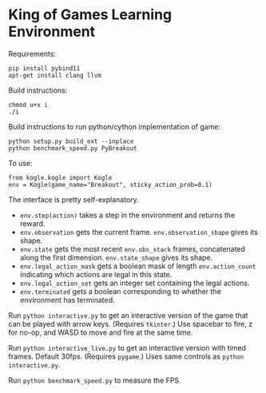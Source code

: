 # King of Games Learning Environment

Requirements:
```
pip install pybind11
apt-get install clang llvm
```
Build instructions:
```
chmod u+x i
./i
```
Build instructions to run python/cython implementation of game:
```
python setup.py build_ext --inplace
python benchmark_speed.py PyBreakout
```
To use:
```
from kogle.kogle import Kogle
env = Kogle(game_name="Breakout", sticky_action_prob=0.1)
```
The interface is pretty self-explanatory.
- `env.step(action)` takes a step in the environment and returns the reward.
- `env.observation` gets the current frame. `env.observation_shape` gives its shape.
- `env.state` gets the most recent `env.obs_stack` frames, concatenated along the first dimension. `env.state_shape` gives its shape.
- `env.legal_action_mask` gets a boolean mask of length `env.action_count` indicating which actions are legal in this state.
- `env.legal_action_set` gets an integer set containing the legal actions.
- `env.terminated` gets a boolean corresponding to whether the environment has terminated.

Run `python interactive.py` to get an interactive version of the game that can be played with arrow keys. (Requires `tkinter`.) Use spacebar to fire, z for no-op, and WASD to move and fire at the same time.

Run `python interactive_live.py` to get an interactive version with timed frames. Default 30fps. (Requires `pygame`.) Uses same controls as `python interactive.py`.

Run `python benchmark_speed.py` to measure the FPS.